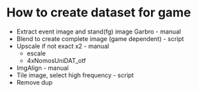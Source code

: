 # How to create dataset for game
- Extract event image and stand(fg) image Garbro - manual
- Blend to create complete image (game dependent) - script
- Upscale if not exact x2 - manual
  - escale
  - 4xNomosUniDAT_otf
- ImgAlign - manual
- Tile image, select high frequency - script
- Remove dup